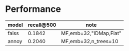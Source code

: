 # Performance

|model|recall@500|note|
|-----|----------|----|
|faiss|0.1842|MF,emb=32,"IDMap,Flat"|
|annoy|0.2040|MF,emb=32,n_trees=10|